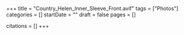 +++
title = "Country_Helen_Inner_Sleeve_Front.avif"
tags = ["Photos"]
categories = []
startDate = ""
draft = false
pages = []

citations = []
+++

